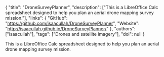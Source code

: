 {
  "title": "DroneSurveyPlanner",
  "description": ["This is a LibreOffice Calc spreadsheet designed to help you plan an aerial drone mapping survey mission."],
  "links": {
    "GitHub": "https://github.com/isaacullah/DroneSurveyPlanner",
    "Website": "http://isaacullah.github.io/DroneSurveyPlanner/"
  },
  "authors": ["isaacullah"],
  "tags": ["Drones and satellite imagery"],
  "doi": null
}

<!-- Generated by csv2md.R – do not edit by hand -->

This is a LibreOffice Calc spreadsheet designed to help you plan an aerial drone mapping survey mission.